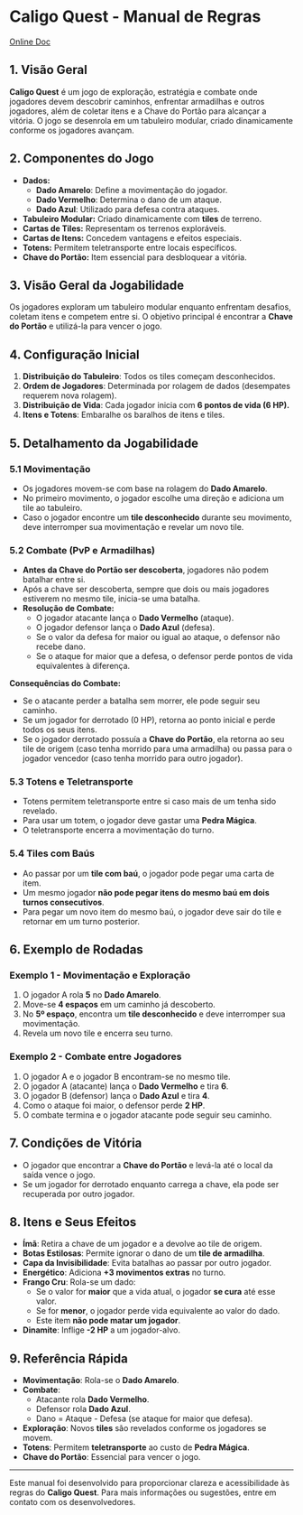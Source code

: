 # **Caligo Quest - Manual de Regras**

[Online Doc](https://docs.google.com/document/d/12CZnrRnAaurQiv8yFggMpj0AO1s7Y4y9M8Hwr8RBGCw/edit?usp=sharing)

## **1. Visão Geral**
**Caligo Quest** é um jogo de exploração, estratégia e combate onde jogadores devem descobrir caminhos, enfrentar armadilhas e outros jogadores, além de coletar itens e a Chave do Portão para alcançar a vitória. O jogo se desenrola em um tabuleiro modular, criado dinamicamente conforme os jogadores avançam.

## **2. Componentes do Jogo**
- **Dados:**
  - **Dado Amarelo**: Define a movimentação do jogador.
  - **Dado Vermelho**: Determina o dano de um ataque.
  - **Dado Azul**: Utilizado para defesa contra ataques.
- **Tabuleiro Modular:** Criado dinamicamente com **tiles** de terreno.
- **Cartas de Tiles:** Representam os terrenos exploráveis.
- **Cartas de Itens:** Concedem vantagens e efeitos especiais.
- **Totens:** Permitem teletransporte entre locais específicos.
- **Chave do Portão:** Item essencial para desbloquear a vitória.

## **3. Visão Geral da Jogabilidade**
Os jogadores exploram um tabuleiro modular enquanto enfrentam desafios, coletam itens e competem entre si. O objetivo principal é encontrar a **Chave do Portão** e utilizá-la para vencer o jogo.

## **4. Configuração Inicial**
1. **Distribuição do Tabuleiro**: Todos os tiles começam desconhecidos.
2. **Ordem de Jogadores**: Determinada por rolagem de dados (desempates requerem nova rolagem).
3. **Distribuição de Vida**: Cada jogador inicia com **6 pontos de vida (6 HP).**
4. **Itens e Totens**: Embaralhe os baralhos de itens e tiles.

## **5. Detalhamento da Jogabilidade**
### **5.1 Movimentação**
- Os jogadores movem-se com base na rolagem do **Dado Amarelo**.
- No primeiro movimento, o jogador escolhe uma direção e adiciona um tile ao tabuleiro.
- Caso o jogador encontre um **tile desconhecido** durante seu movimento, deve interromper sua movimentação e revelar um novo tile.

### **5.2 Combate (PvP e Armadilhas)**
- **Antes da Chave do Portão ser descoberta**, jogadores não podem batalhar entre si.
- Após a chave ser descoberta, sempre que dois ou mais jogadores estiverem no mesmo tile, inicia-se uma batalha.
- **Resolução de Combate:**
  - O jogador atacante lança o **Dado Vermelho** (ataque).
  - O jogador defensor lança o **Dado Azul** (defesa).
  - Se o valor da defesa for maior ou igual ao ataque, o defensor não recebe dano.
  - Se o ataque for maior que a defesa, o defensor perde pontos de vida equivalentes à diferença.

**Consequências do Combate:**
- Se o atacante perder a batalha sem morrer, ele pode seguir seu caminho.
- Se um jogador for derrotado (0 HP), retorna ao ponto inicial e perde todos os seus itens.
- Se o jogador derrotado possuía a **Chave do Portão**, ela retorna ao seu tile de origem (caso tenha morrido para uma armadilha) ou passa para o jogador vencedor (caso tenha morrido para outro jogador).

### **5.3 Totens e Teletransporte**
- Totens permitem teletransporte entre si caso mais de um tenha sido revelado.
- Para usar um totem, o jogador deve gastar uma **Pedra Mágica**.
- O teletransporte encerra a movimentação do turno.

### **5.4 Tiles com Baús**
- Ao passar por um **tile com baú**, o jogador pode pegar uma carta de item.
- Um mesmo jogador **não pode pegar itens do mesmo baú em dois turnos consecutivos**.
- Para pegar um novo item do mesmo baú, o jogador deve sair do tile e retornar em um turno posterior.

## **6. Exemplo de Rodadas**
### **Exemplo 1 - Movimentação e Exploração**
1. O jogador A rola **5** no **Dado Amarelo**.
2. Move-se **4 espaços** em um caminho já descoberto.
3. No **5º espaço**, encontra um **tile desconhecido** e deve interromper sua movimentação.
4. Revela um novo tile e encerra seu turno.

### **Exemplo 2 - Combate entre Jogadores**
1. O jogador A e o jogador B encontram-se no mesmo tile.
2. O jogador A (atacante) lança o **Dado Vermelho** e tira **6**.
3. O jogador B (defensor) lança o **Dado Azul** e tira **4**.
4. Como o ataque foi maior, o defensor perde **2 HP**.
5. O combate termina e o jogador atacante pode seguir seu caminho.

## **7. Condições de Vitória**
- O jogador que encontrar a **Chave do Portão** e levá-la até o local da saída vence o jogo.
- Se um jogador for derrotado enquanto carrega a chave, ela pode ser recuperada por outro jogador.

## **8. Itens e Seus Efeitos**
- **Ímã**: Retira a chave de um jogador e a devolve ao tile de origem.
- **Botas Estilosas**: Permite ignorar o dano de um **tile de armadilha**.
- **Capa da Invisibilidade**: Evita batalhas ao passar por outro jogador.
- **Energético**: Adiciona **+3 movimentos extras** no turno.
- **Frango Cru**: Rola-se um dado:
  - Se o valor for **maior** que a vida atual, o jogador **se cura** até esse valor.
  - Se for **menor**, o jogador perde vida equivalente ao valor do dado.
  - Este item **não pode matar um jogador**.
- **Dinamite**: Inflige **-2 HP** a um jogador-alvo.

## **9. Referência Rápida**
- **Movimentação**: Rola-se o **Dado Amarelo**.
- **Combate**:
  - Atacante rola **Dado Vermelho**.
  - Defensor rola **Dado Azul**.
  - Dano = Ataque - Defesa (se ataque for maior que defesa).
- **Exploração**: Novos **tiles** são revelados conforme os jogadores se movem.
- **Totens**: Permitem **teletransporte** ao custo de **Pedra Mágica**.
- **Chave do Portão**: Essencial para vencer o jogo.

---

Este manual foi desenvolvido para proporcionar clareza e acessibilidade às regras do **Caligo Quest**. Para mais informações ou sugestões, entre em contato com os desenvolvedores.
